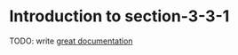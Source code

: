 # Introduction to section-3-3-1

TODO: write [great documentation](http://jacobian.org/writing/what-to-write/)
